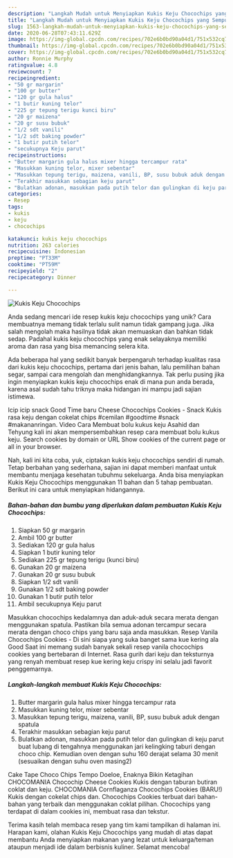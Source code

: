 ```yaml
---
description: "Langkah Mudah untuk Menyiapkan Kukis Keju Chocochips yang Sempurna"
title: "Langkah Mudah untuk Menyiapkan Kukis Keju Chocochips yang Sempurna"
slug: 1563-langkah-mudah-untuk-menyiapkan-kukis-keju-chocochips-yang-sempurna
date: 2020-06-28T07:43:11.629Z
image: https://img-global.cpcdn.com/recipes/702e6b0bd90a04d1/751x532cq70/kukis-keju-chocochips-foto-resep-utama.jpg
thumbnail: https://img-global.cpcdn.com/recipes/702e6b0bd90a04d1/751x532cq70/kukis-keju-chocochips-foto-resep-utama.jpg
cover: https://img-global.cpcdn.com/recipes/702e6b0bd90a04d1/751x532cq70/kukis-keju-chocochips-foto-resep-utama.jpg
author: Ronnie Murphy
ratingvalue: 4.8
reviewcount: 7
recipeingredient:
- "50 gr margarin"
- "100 gr butter"
- "120 gr gula halus"
- "1 butir kuning telor"
- "225 gr tepung terigu kunci biru"
- "20 gr maizena"
- "20 gr susu bubuk"
- "1/2 sdt vanili"
- "1/2 sdt baking powder"
- "1 butir putih telor"
- "secukupnya Keju parut"
recipeinstructions:
- "Butter margarin gula halus mixer hingga tercampur rata"
- "Masukkan kuning telor, mixer sebentar"
- "Masukkan tepung terigu, maizena, vanili, BP, susu bubuk aduk dengan spatula"
- "Terakhir masukkan sebagian keju parut"
- "Bulatkan adonan, masukkan pada putih telor dan gulingkan di keju parut buat lubang di tengahnya menggunakan jari kelingking taburi dengan choco chip. Kemudian oven dengan suhu 160 derajat selama 30 menit (sesuaikan dengan suhu oven masing2)"
categories:
- Resep
tags:
- kukis
- keju
- chocochips

katakunci: kukis keju chocochips 
nutrition: 263 calories
recipecuisine: Indonesian
preptime: "PT33M"
cooktime: "PT59M"
recipeyield: "2"
recipecategory: Dinner

---
```



![Kukis Keju Chocochips](https://img-global.cpcdn.com/recipes/702e6b0bd90a04d1/751x532cq70/kukis-keju-chocochips-foto-resep-utama.jpg)

Anda sedang mencari ide resep kukis keju chocochips yang unik? Cara membuatnya memang tidak terlalu sulit namun tidak gampang juga. Jika salah mengolah maka hasilnya tidak akan memuaskan dan bahkan tidak sedap. Padahal kukis keju chocochips yang enak selayaknya memiliki aroma dan rasa yang bisa memancing selera kita.

Ada beberapa hal yang sedikit banyak berpengaruh terhadap kualitas rasa dari kukis keju chocochips, pertama dari jenis bahan, lalu pemilihan bahan segar, sampai cara mengolah dan menghidangkannya. Tak perlu pusing jika ingin menyiapkan kukis keju chocochips enak di mana pun anda berada, karena asal sudah tahu triknya maka hidangan ini mampu jadi sajian istimewa.

Icip icip snack Good Time baru Cheese Chocochips Cookies - Snack Kukis rasa keju dengan cokelat chips #cemilan #goodtime #snack #makananringan. Video Cara Membuat bolu kukus keju Asahid dan Tehyung kali ini akan mempersembahkan resep cara membuat bolu kukus keju. Search cookies by domain or URL Show cookies of the current page or all in your browser.


Nah, kali ini kita coba, yuk, ciptakan kukis keju chocochips sendiri di rumah. Tetap berbahan yang sederhana, sajian ini dapat memberi manfaat untuk membantu menjaga kesehatan tubuhmu sekeluarga. Anda bisa menyiapkan Kukis Keju Chocochips menggunakan 11 bahan dan 5 tahap pembuatan. Berikut ini cara untuk menyiapkan hidangannya.

<!--inarticleads1-->

##### Bahan-bahan dan bumbu yang diperlukan dalam pembuatan Kukis Keju Chocochips:

1. Siapkan 50 gr margarin
1. Ambil 100 gr butter
1. Sediakan 120 gr gula halus
1. Siapkan 1 butir kuning telor
1. Sediakan 225 gr tepung terigu (kunci biru)
1. Gunakan 20 gr maizena
1. Gunakan 20 gr susu bubuk
1. Siapkan 1/2 sdt vanili
1. Gunakan 1/2 sdt baking powder
1. Gunakan 1 butir putih telor
1. Ambil secukupnya Keju parut


Masukkan chocochips kedalamnya dan aduk-aduk secara merata dengan menggunakan spatula. Pastikan bila semua adonan tercampur secara merata dengan choco chips yang baru saja anda masukkan. Resep Vanila Chocochips Cookies - Di sini siapa yang suka banget sama kue kering ala Good Saat ini memang sudah banyak sekali resep vanila chocochips cookies yang bertebaran di Internet. Rasa gurih dari keju dan teksturnya yang renyah membuat resep kue kering keju crispy ini selalu jadi favorit penggemarnya. 

<!--inarticleads2-->

##### Langkah-langkah membuat Kukis Keju Chocochips:

1. Butter margarin gula halus mixer hingga tercampur rata
1. Masukkan kuning telor, mixer sebentar
1. Masukkan tepung terigu, maizena, vanili, BP, susu bubuk aduk dengan spatula
1. Terakhir masukkan sebagian keju parut
1. Bulatkan adonan, masukkan pada putih telor dan gulingkan di keju parut buat lubang di tengahnya menggunakan jari kelingking taburi dengan choco chip. Kemudian oven dengan suhu 160 derajat selama 30 menit (sesuaikan dengan suhu oven masing2)


Cake Tape Choco Chips Tempo Doeloe, Enaknya Bikin Ketagihan CHOCOMANIA Chocochip Cheese Cookies Kukis dengan taburan butiran coklat dan keju. CHOCOMANIA Cornflaganza Chocochips Cookies (BARU!) Kukis dengan cokelat chips dan. Chocochips Cookies terbuat dari bahan-bahan yang terbaik dan menggunakan coklat pilihan. Chocochips yang terdapat di dalam cookies ini, membuat rasa dan tekstur. 

Terima kasih telah membaca resep yang tim kami tampilkan di halaman ini. Harapan kami, olahan Kukis Keju Chocochips yang mudah di atas dapat membantu Anda menyiapkan makanan yang lezat untuk keluarga/teman ataupun menjadi ide dalam berbisnis kuliner. Selamat mencoba!
